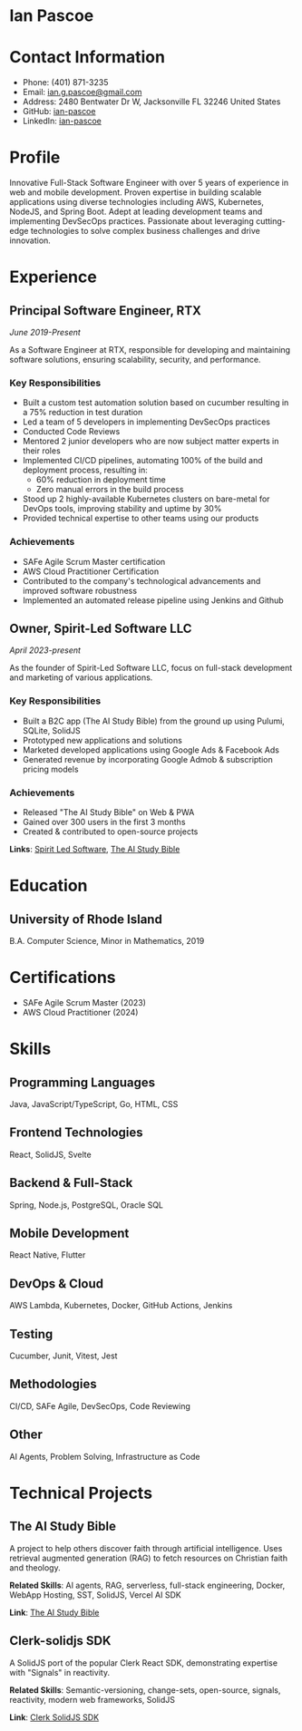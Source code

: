 # Ian Pascoe

# Contact Information

- Phone: (401) 871-3235
- Email: ian.g.pascoe@gmail.com
- Address: 2480 Bentwater Dr W, Jacksonville FL 32246 United States
- GitHub: [ian-pascoe](https://github.com/ian-pascoe)
- LinkedIn: [ian-pascoe](https://www.linkedin.com/in/ian-pascoe)

# Profile

Innovative Full-Stack Software Engineer with over 5 years of experience in web and mobile development. Proven expertise in building scalable applications using diverse technologies including AWS, Kubernetes, NodeJS, and Spring Boot. Adept at leading development teams and implementing DevSecOps practices. Passionate about leveraging cutting-edge technologies to solve complex business challenges and drive innovation.

# Experience

## Principal Software Engineer, RTX

_June 2019-Present_

As a Software Engineer at RTX, responsible for developing and maintaining software solutions, ensuring scalability, security, and performance.

### Key Responsibilities

- Built a custom test automation solution based on cucumber resulting in a 75% reduction in test duration
- Led a team of 5 developers in implementing DevSecOps practices
- Conducted Code Reviews
- Mentored 2 junior developers who are now subject matter experts in their roles
- Implemented CI/CD pipelines, automating 100% of the build and deployment process, resulting in:
  - 60% reduction in deployment time
  - Zero manual errors in the build process
- Stood up 2 highly-available Kubernetes clusters on bare-metal for DevOps tools, improving stability and uptime by 30%
- Provided technical expertise to other teams using our products

### Achievements

- SAFe Agile Scrum Master certification
- AWS Cloud Practitioner Certification
- Contributed to the company's technological advancements and improved software robustness
- Implemented an automated release pipeline using Jenkins and Github

## Owner, Spirit-Led Software LLC

_April 2023-present_

As the founder of Spirit-Led Software LLC, focus on full-stack development and marketing of various applications.

### Key Responsibilities

- Built a B2C app (The AI Study Bible) from the ground up using Pulumi, SQLite, SolidJS
- Prototyped new applications and solutions
- Marketed developed applications using Google Ads & Facebook Ads
- Generated revenue by incorporating Google Admob & subscription pricing models

### Achievements

- Released "The AI Study Bible" on Web & PWA
- Gained over 300 users in the first 3 months
- Created & contributed to open-source projects

**Links**: [Spirit Led Software](https://spiritledsoftware.com), [The AI Study Bible](https://theaistudybible.com)

# Education

## University of Rhode Island

B.A. Computer Science, Minor in Mathematics, 2019

# Certifications

- SAFe Agile Scrum Master (2023)
- AWS Cloud Practitioner (2024)

# Skills

## Programming Languages

Java, JavaScript/TypeScript, Go, HTML, CSS

## Frontend Technologies

React, SolidJS, Svelte

## Backend & Full-Stack

Spring, Node.js, PostgreSQL, Oracle SQL

## Mobile Development

React Native, Flutter

## DevOps & Cloud

AWS Lambda, Kubernetes, Docker, GitHub Actions, Jenkins

## Testing

Cucumber, Junit, Vitest, Jest

## Methodologies

CI/CD, SAFe Agile, DevSecOps, Code Reviewing

## Other

AI Agents, Problem Solving, Infrastructure as Code

# Technical Projects

## The AI Study Bible

A project to help others discover faith through artificial intelligence. Uses retrieval augmented generation (RAG) to fetch resources on Christian faith and theology.

**Related Skills**: AI agents, RAG, serverless, full-stack engineering, Docker, WebApp Hosting, SST, SolidJS, Vercel AI SDK

**Link**: [The AI Study Bible](https://theaistudybible.com)

## Clerk-solidjs SDK

A SolidJS port of the popular Clerk React SDK, demonstrating expertise with "Signals" in reactivity.

**Related Skills**: Semantic-versioning, change-sets, open-source, signals, reactivity, modern web frameworks, SolidJS

**Link**: [Clerk SolidJS SDK](https://github.com/spirit-led-software/clerk-solidjs)
